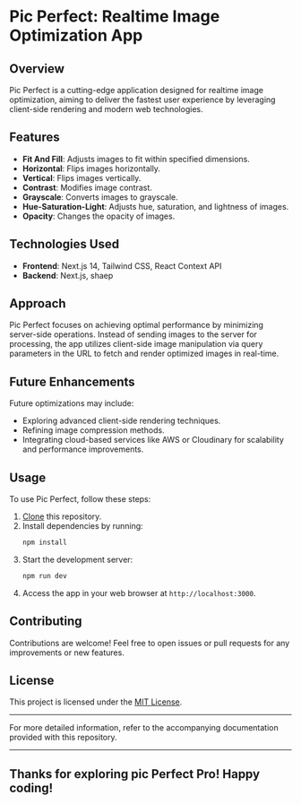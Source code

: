 # Pic Perfect: Realtime Image Optimization App

## Overview

Pic Perfect is a cutting-edge application designed for realtime image optimization, aiming to deliver the fastest user experience by leveraging client-side rendering and modern web technologies.

## Features

- **Fit And Fill**: Adjusts images to fit within specified dimensions.
- **Horizontal**: Flips images horizontally.
- **Vertical**: Flips images vertically.
- **Contrast**: Modifies image contrast.
- **Grayscale**: Converts images to grayscale.
- **Hue-Saturation-Light**: Adjusts hue, saturation, and lightness of images.
- **Opacity**: Changes the opacity of images.

## Technologies Used

- **Frontend**: Next.js 14, Tailwind CSS, React Context API
- **Backend**: Next.js, shaep

## Approach

Pic Perfect focuses on achieving optimal performance by minimizing server-side operations. Instead of sending images to the server for processing, the app utilizes client-side image manipulation via query parameters in the URL to fetch and render optimized images in real-time.

## Future Enhancements

Future optimizations may include:

- Exploring advanced client-side rendering techniques.
- Refining image compression methods.
- Integrating cloud-based services like AWS or Cloudinary for scalability and performance improvements.

## Usage

To use Pic Perfect, follow these steps:

1. [Clone](https://docs.github.com/en/repositories/creating-and-managing-repositories/cloning-a-repository) this repository.
2. Install dependencies by running:
   ```bash
   npm install
   ```
3. Start the development server:
   ```bash
   npm run dev
   ```
4. Access the app in your web browser at `http://localhost:3000`.

## Contributing

Contributions are welcome! Feel free to open issues or pull requests for any improvements or new features.

## License

This project is licensed under the [MIT License](LICENSE).

---

For more detailed information, refer to the accompanying documentation provided with this repository.

---
**Thanks for exploring pic Perfect Pro! Happy coding!**
---
